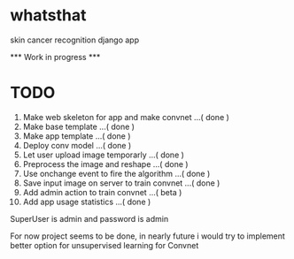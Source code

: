 # whatsthat
skin cancer recognition django app

*** Work in progress ***

# TODO #
1. Make web skeleton for app and make convnet ...( done )
2. Make base template ...( done )
3. Make app template ...( done )
4. Deploy conv model ...( done )
5. Let user upload image temporarly ...( done )
6. Preprocess the image and reshape ...( done )
7. Use onchange event to fire the algorithm ...( done )
8. Save input image on server to train convnet ...( done )
9. Add admin action to train convnet ...( beta )
10. Add app usage statistics ...( done )

SuperUser is admin and password is admin

For now project seems to be done, in nearly future i would try to implement better option for unsupervised learning for Convnet